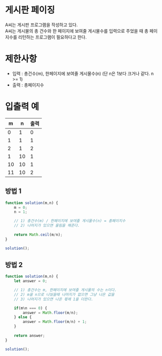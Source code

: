 # 게시판 페이징
A씨는 게시판 프로그램을 작성하고 있다.  
A씨는 게시물의 총 건수와 한 페이지에 보여줄 게시물수를 입력으로 주었을 때 총 페이지수를 리턴하는 프로그램이 필요하다고 한다.

# 제한사항
- 입력 : 총건수(m), 한페이지에 보여줄 게시물수(n) (단 n은 1보다 크거나 같다. n >= 1)
- 출력 : 총페이지수

# 입출력 예
| m | n | 출력 |
| - | - | --- |
| 0 | 1	| 0 |
| 1 | 1 | 1 |
| 2 | 1 | 2 |
| 1 | 10 | 1 |
| 10 | 10 | 1 |
| 11 | 10 | 2 |


## 방법 1
```javascript
function solution(m,n) {
    m = 0;
    n = 1;

    // 1) 총건수(m) / 한페이지에 보여줄 게시물수(n) = 총페이지수
    // 2) 나머지가 있으면 올림을 해준다.
                    
    return Math.ceil(m/n);
}

solution();
```
## 방법 2
```javascript
function solution(m,n) {
    let answer = 0;

    // 1) 총건수는 m, 한페이지에 보여줄 게시물의 수는 n이다.
    // 2) m을 n으로 나눴을때 나머지가 없으면 그냥 나온 값을
    // 3) 나머지가 있으면 나온 몫에 1을 더한다.

    if(m%n === 0) {
        answer = Math.floor(m/n);
    } else {
        answer = Math.floor(m/n) + 1;
    }
   
    return answer;
}

solution();
```

